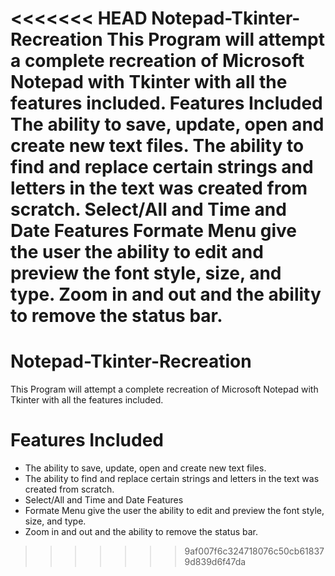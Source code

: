 <<<<<<< HEAD
Notepad-Tkinter-Recreation
This Program will attempt a complete recreation of Microsoft Notepad with Tkinter with all the features included.
Features Included
The ability to save, update, open and create new text files.
The ability to find and replace certain strings and letters in the text was created from scratch.
Select/All and Time and Date Features
Formate Menu give the user the ability to edit and preview the font style, size, and type.
Zoom in and out and the ability to remove the status bar.
=======
# Notepad-Tkinter-Recreation
This Program will attempt a complete recreation of Microsoft Notepad with Tkinter with all the features included.

# Features Included
- The ability to save, update, open and create new text files.
- The ability to find and replace certain strings and letters in the text was created from scratch.
- Select/All and Time and Date Features
- Formate Menu give the user the ability to edit and preview the font style, size, and type.
- Zoom in and out and the ability to remove the status bar.
>>>>>>> 9af007f6c324718076c50cb618379d839d6f47da
